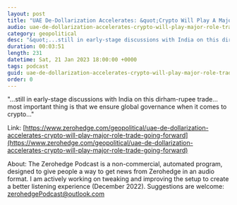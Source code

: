 ```yaml
---
layout: post
title: "UAE De-Dollarization Accelerates: &quot;Crypto Will Play A Major Role In Trade Going Forward&quot;"
audio: uae-de-dollarization-accelerates-crypto-will-play-major-role-trade-going-forward-0
category: geopolitical
desc: "&quot;...still in early-stage discussions with India on this dirham-rupee trade... most important thing is that we ensure global governance when it comes to crypto...&quot;"
duration: 00:03:51
length: 231
datetime: Sat, 21 Jan 2023 18:00:00 +0000
tags: podcast
guid: uae-de-dollarization-accelerates-crypto-will-play-major-role-trade-going-forward-0
order: 0
---
```

&quot;...still in early-stage discussions with India on this dirham-rupee trade... most important thing is that we ensure global governance when it comes to crypto...&quot;

Link: [https://www.zerohedge.com/geopolitical/uae-de-dollarization-accelerates-crypto-will-play-major-role-trade-going-forward](https://www.zerohedge.com/geopolitical/uae-de-dollarization-accelerates-crypto-will-play-major-role-trade-going-forward)

About: The Zerohedge Podcast is a non-commercial, automated program, designed to give people a way to get news from Zerohedge in an audio format.  I am actively working on tweaking and improving the setup to create a better listening experience (December 2022).  Suggestions are welcome: [zerohedgePodcast@outlook.com](mailto:zerohedgePodcast@outlook.com)